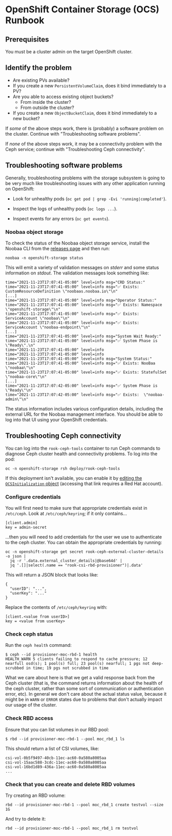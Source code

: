 # OpenShift Container Storage (OCS) Runbook

## Prerequisites

You must be a cluster admin on the target OpenShift cluster.

## Identify the problem

- Are existing PVs available?
- If you create a new `PersistentVolumeClaim`, does it bind immediately to a PV?
- Are you able to access existing object buckets?
  - From inside the cluster?
  - From outside the cluster?
- If you create a new `ObjectBucketClaim`, does it bind immediately to
  a new bucket?

If *some* of the above steps work, there is (probably) a software
problem on the cluster. Continue with "Troubleshooting software
problems".

If *none* of the above steps work, it may be a connectivity problem
with the Ceph service; continue with "Troubleshooting Ceph
connectivity".

## Troubleshooting software problems

Generally, troubleshooting problems with the storage subsystem is
going to be very much like troubleshooting issues with any other
application running on OpenShift:

- Look for unhealthy pods (`oc get pod | grep -Evi
  'running|completed'`).

- Inspect the logs of unhealthy pods (`oc logs ...`).

- Inspect events for any errors (`oc get events`).

### Noobaa object storage

To check the status of the Noobaa object storage service, install the
Noobaa CLI from the [releases
page](https://github.com/noobaa/noobaa-operator/releases) and then
run:

```
noobaa -n openshift-storage status
```

This will emit a variety of validation messages on *stderr* and some
status information on *stdout*.  The validation messages look
something like:

```
time="2021-11-23T17:07:41-05:00" level=info msg="CRD Status:"
time="2021-11-23T17:07:41-05:00" level=info msg="✅ Exists: CustomResourceDefinition \"noobaas.noobaa.io\"\n"
[...]
time="2021-11-23T17:07:41-05:00" level=info msg="Operator Status:"
time="2021-11-23T17:07:41-05:00" level=info msg="✅ Exists: Namespace \"openshift-storage\"\n"
time="2021-11-23T17:07:41-05:00" level=info msg="✅ Exists: ServiceAccount \"noobaa\"\n"
time="2021-11-23T17:07:41-05:00" level=info msg="✅ Exists: ServiceAccount \"noobaa-endpoint\"\n"
[...]
time="2021-11-23T17:07:41-05:00" level=info msg="System Wait Ready:"
time="2021-11-23T17:07:41-05:00" level=info msg="✅ System Phase is \"Ready\".\n"
time="2021-11-23T17:07:41-05:00" level=info
time="2021-11-23T17:07:41-05:00" level=info
time="2021-11-23T17:07:41-05:00" level=info msg="System Status:"
time="2021-11-23T17:07:41-05:00" level=info msg="✅ Exists: NooBaa \"noobaa\"\n"
time="2021-11-23T17:07:41-05:00" level=info msg="✅ Exists: StatefulSet \"noobaa-core\"\n"
[...]
time="2021-11-23T17:07:42-05:00" level=info msg="✅ System Phase is \"Ready\"\n"
time="2021-11-23T17:07:42-05:00" level=info msg="✅ Exists:  \"noobaa-admin\"\n"
```

The status information includes various configuration details,
including the external URL for the Noobaa management interface. You
should be able to log into that UI using your OpenShift credentials.

## Troubleshooting Ceph connectivity

You can log into the `rook-ceph-tools` container to run Ceph commands
to diagnose Ceph cluster health and connectivity problems. To log into
the pod:

```
oc -n openshift-storage rsh deploy/rook-ceph-tools
```

If this deployment isn't available, you can enable it by [editing the
`OCSInitialization`
object](https://access.redhat.com/articles/4628891) (accessing that
link requires a Red Hat account).

### Configure credentials

You will
first need to make sure that appropriate credentials exist in
`/etc/ceph`. Look at `/etc/ceph/keyring`; if it only contains...

```
[client.admin]
key = admin-secret
```

...then you will need to add credentials for the user we use to
authenticate to the ceph cluster.  You can obtain the appropriate
credentials by running:


```
oc -n openshift-storage get secret rook-ceph-external-cluster-details -o json |
  jq -r '.data.external_cluster_details|@base64d' |
  jq '.[]|select(.name == "rook-csi-rbd-provisioner")|.data'
```

This will return a JSON block that looks like:

```
{
  "userID": "...",
  "userKey": "..."
}
```

Replace the contents of `/etc/ceph/keyring` with:

```
[client.<value from userID>]
key = <value from userKey>
```

### Check ceph status

Run the `ceph health` command:

```
$ ceph --id provisioner-moc-rbd-1 health
HEALTH_WARN 5 clients failing to respond to cache pressure; 12 nearfull osd(s); 1 pool(s) full; 23 pool(s) nearfull; 1 pgs not deep-scrubbed in time; 19 pgs not scrubbed in time
```

What we care about here is that we get a valid response back from the
Ceph cluster (that is, the command returns information about the
health of the ceph cluster, rather than some sort of communication or
authentication error, etc). In general we don't care about the actual
status value, because it might be in `WARN` or `ERROR` states due to
problems that don't actually impact our usage of the cluster.

### Check RBD access

Ensure that you can list volumes in our RBD pool:

```
$ rbd --id provisioner-moc-rbd-1 --pool moc_rbd_1 ls
```

This should return a list of CSI volumes, like:

```
csi-vol-0b5f9497-40cb-11ec-ac60-0a580a8005aa
csi-vol-15aac588-3cdc-11ec-ac60-0a580a8005aa
csi-vol-16bd1d89-436a-11ec-ac60-0a580a8005aa
...
```

### Check that you can create and delete RBD volumes

Try creating an RBD volume:

```
rbd --id provisioner-moc-rbd-1 --pool moc_rbd_1 create testvol --size 1G
```

And try to delete it:

```
rbd --id provisioner-moc-rbd-1 --pool moc_rbd_1 rm testvol
```
